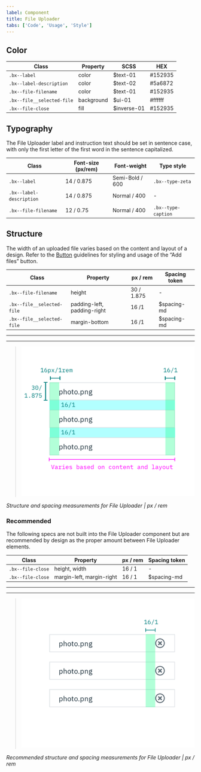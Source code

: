 ```yaml
---
label: Component
title: File Uploader
tabs: ['Code', 'Usage', 'Style']
---
```


## Color

| Class                      | Property   | SCSS        | HEX     |
| -------------------------- | ---------- | ----------- | ------- |
| `.bx--label`               | color      | $text-01    | #152935 |
| `.bx--label-description`   | color      | $text-02    | #5a6872 |
| `.bx--file-filename`       | color      | $text-01    | #152935 |
| `.bx--file__selected-file` | background | $ui-01      | #ffffff |
| `.bx--file-close`          | fill       | $inverse-01 | #152935 |

## Typography

The File Uploader label and instruction text should be set in sentence case, with only the first letter of the first word in the sentence capitalized.

| Class                    | Font-size (px/rem) | Font-weight     | Type style          |
| ------------------------ | ------------------ | --------------- | ------------------- |
| `.bx--label`             | 14 / 0.875         | Semi-Bold / 600 | `.bx--type-zeta`    |
| `.bx--label-description` | 14 / 0.875         | Normal / 400    | -                   |
| `.bx--file-filename`     | 12 / 0.75          | Normal / 400    | `.bx--type-caption` |

## Structure

The width of an uploaded file varies based on the content and layout of a design. Refer to the [Button](/components/button) guidelines for styling and usage of the “Add files” button.

| Class                      | Property                    | px / rem   | Spacing token |
| -------------------------- | --------------------------- | ---------- | ------------- |
| `.bx--file-filename`       | height                      | 30 / 1.875 | -             |
| `.bx--file__selected-file` | padding-left, padding-right | 16 /1      | $spacing-md   |
| `.bx--file__selected-file` | margin-bottom               | 16 /1      | $spacing-md   |

---

---

> ![Structure and spacing measurements for File Uploader](images/file-uploader-style-1.png)

_Structure and spacing measurements for File Uploader | px / rem_

### Recommended

The following specs are not built into the File Uploader component but are recommended by design as the proper amount between File Uploader elements.

| Class             | Property                  | px / rem | Spacing token |
| ----------------- | ------------------------- | -------- | ------------- |
| `.bx--file-close` | height, width             | 16 / 1   | -             |
| `.bx--file-close` | margin-left, margin-right | 16 / 1   | $spacing-md   |

---

---

> ![Structure and spacing measurements for File Uploader](images/file-uploader-style-2.png)

_Recommended structure and spacing measurements for File Uploader | px / rem_
